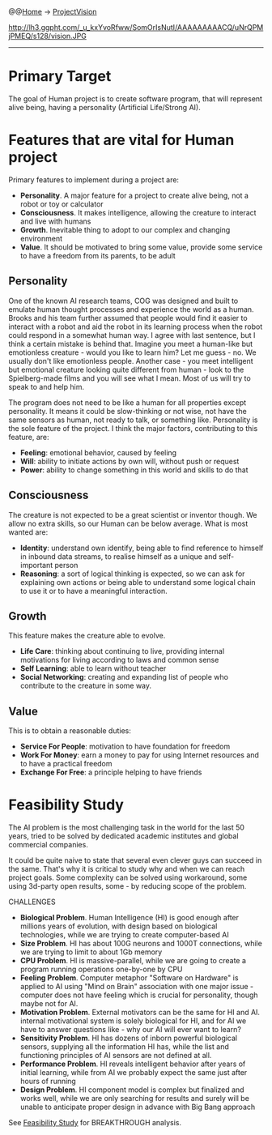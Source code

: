 @@[Home](Home.md) -> [ProjectVision](ProjectVision.md)

http://lh3.ggpht.com/_u_kxYvoRfww/SomOrIsNutI/AAAAAAAAACQ/uNrQPMjPMEQ/s128/vision.JPG



---


# Primary Target #

The goal of Human project is to create software program, that will represent alive being, having a personality (Artificial Life/Strong AI).

# Features that are vital for Human project #

Primary features to implement during a project are:

  * **Personality**. A major feature for a project to create alive being, not a robot or toy or calculator
  * **Consciousness**. It makes intelligence, allowing the creature to interact and live with humans
  * **Growth**. Inevitable thing to adopt to our complex and changing environment
  * **Value**. It should be motivated to bring some value, provide some service to  have a freedom from its parents, to be adult

## Personality ##

One of the known AI research teams, COG was designed and built to emulate human thought processes and experience the world as a human. Brooks and his team further assumed that people would find it easier to interact with a robot and aid the robot in its learning process when the robot could respond in a somewhat human way.
I agree with last sentence, but I think a certain mistake is behind that.
Imagine you meet a human-like but emotionless creature - would you like to learn him? Let me guess - no. We usually don't like emotionless people.
Another case - you meet intelligent but emotional creature looking quite different from human - look to the Spielberg-made films and you will see what I mean. Most of us will try to speak to and help him.

The program does not need to be like a human for all properties except personality. It means it could be slow-thinking or not wise, not have the same sensors as human, not ready to talk, or something like. Personality is the sole feature of the project. I think the major factors, contributing to this feature, are:

  * **Feeling**: emotional behavior, caused by feeling
  * **Will**: ability to initiate actions by own will, without push or request
  * **Power**: ability to change something in this world and skills to do that

## Consciousness ##

The creature is not expected to be a great scientist or inventor though. We allow no extra skills, so our Human can be below average. What is most wanted are:

  * **Identity**: understand own identify, being able to find reference to himself in inbound data streams, to realise himself as a unique and self-important person
  * **Reasoning**: a sort of logical thinking is expected, so we can ask for explaining own actions or being able to understand some logical chain to use it or to have a meaningful interaction.

## Growth ##

This feature makes the creature able to evolve.

  * **Life Care**: thinking about continuing to live, providing internal motivations for living according to laws and common sense
  * **Self Learning**: able to learn without teacher
  * **Social Networking**: creating and expanding list of people who contribute to the creature in some way.

## Value ##

This is to obtain a reasonable duties:

  * **Service For People**: motivation to have foundation for freedom
  * **Work For Money**: earn a money to pay for using Internet resources and to have a practical freedom
  * **Exchange For Free**: a principle helping to have friends

# Feasibility Study #

The AI problem is the most challenging task in the world for the last 50 years, tried to be solved by dedicated academic institutes and global commercial companies.

It could be quite naive to state that several even clever guys can succeed in the same.
That's why it is critical to study why and when we can reach project goals.
Some complexity can be solved using workaround, some using 3d-party open results, some - by reducing scope of the problem.

CHALLENGES

  * **Biological Problem**. Human Intelligence (HI) is good enough after millions years of evolution, with design based on biological technologies, while we are trying to create computer-based AI
  * **Size Problem**. HI has about 100G neurons and 1000T connections, while we are trying to limit to about 1Gb memory
  * **CPU Problem**. HI is massive-parallel, while we are going to create a program running operations one-by-one by CPU
  * **Feeling Problem**. Computer metaphor "Software on Hardware" is applied to AI using "Mind on Brain" association with one major issue - computer does not have feeling which is crucial for personality, though maybe not for AI.
  * **Motivation Problem**. External motivators can be the same for HI and AI. internal motivational system is solely biological for HI, and for AI we have to answer questions like - why our AI will ever want to learn?
  * **Sensitivity Problem**. HI has dozens of inborn powerful biological sensors, supplying all the information HI has, while the list and functioning principles of AI sensors are not defined at all.
  * **Performance Problem**. HI reveals intelligent behavior after years of initial learning, while from AI we probably expect the same just after hours of running
  * **Design Problem**. HI component model is complex but finalized and works well, while we are only searching for results and surely will be unable to anticipate proper design in advance with Big Bang approach

See [Feasibility Study](FeasibilityStudy.md) for BREAKTHROUGH analysis.